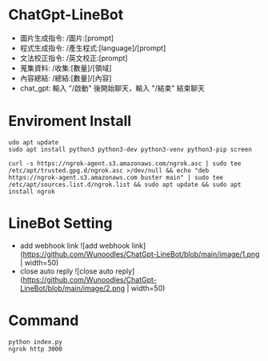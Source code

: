 # ChatGpt-LineBot
  - 圖片生成指令: /圖片:[prompt]
  - 程式生成指令: /產生程式:[language]/[prompt]
  - 文法校正指令: /英文校正:[prompt]
  - 蒐集資料: /收集:[數量]/[領域]
  - 內容總結: /總結:[數量]/[內容]
  - chat_gpt: 輸入 "/啟動" 後開始聊天，輸入 "/結束" 結束聊天


# Enviroment Install
```linux
udo apt update
sudo apt install python3 python3-dev python3-venv python3-pip screen

curl -s https://ngrok-agent.s3.amazonaws.com/ngrok.asc | sudo tee /etc/apt/trusted.gpg.d/ngrok.asc >/dev/null && echo "deb https://ngrok-agent.s3.amazonaws.com buster main" | sudo tee /etc/apt/sources.list.d/ngrok.list && sudo apt update && sudo apt install ngrok
```

# LineBot Setting
- add webhook link
![add webhook link](https://github.com/Wunoodles/ChatGpt-LineBot/blob/main/image/1.png | width=50)
- close auto reply
![close auto reply](https://github.com/Wunoodles/ChatGpt-LineBot/blob/main/image/2.png | width=50)
# Command
```
python index.py
ngrok http 3000
```
